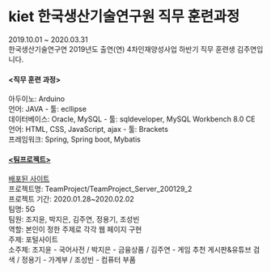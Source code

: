 # kiet 한국생산기술연구원 직무 훈련과정
2019.10.01 ~ 2020.03.31 <br>
한국생산기술연구연 2019년도 출연(연) 4차인재양성사업 하반기 직무 훈련생 김주연입니다.<br>

<h4> <직무 훈련 과정> </h4> 
아두이노: Arduino <br>
언어: JAVA - 툴: ecllipse <br>
데이터베이스: Oracle, MySQL - 툴: sqldeveloper, MySQL Workbench 8.0 CE <br>
언어: HTML, CSS, JavaScript, ajax - 툴: Brackets <br>
프레임워크: Spring, Spring boot, Mybatis <br>

<a href="https://github.com/jysaa5/kiet/tree/master/TeamProject/TeamProject_Server_200129_2"><h4> <팀프로젝트> </h4></a>
<a href="http://ec2-13-209-26-197.ap-northeast-2.compute.amazonaws.com:8080/gz/">배포된 사이트</a><br>
프로젝트명: TeamProject/TeamProject_Server_200129_2 <br>
프로젝트 기간: 2020.01.28~2020.02.02  <br>
팀명: 5G  <br>
팀원: 조지윤, 박지은, 김주연, 정용기, 조성빈  <br>
역할: 본인이 정한 주제로 각각 웹 페이지 구현 <br>
주제: 포털사이트  <br>
소주제: 조지윤 - 국어사전 / 박지은 - 금융상품 / 김주연 - 게임 추천 게시판&유튜브 검색 / 정용기 - 가계부 / 조성빈 - 컴퓨터 부품  <br>  

